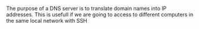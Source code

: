 The purpose of a DNS server is to translate domain names into IP addresses. This is usefull if we are going to access to different computers in the same local network with SSH
